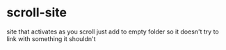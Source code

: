 # scroll-site
site that activates as you scroll
just add to empty folder so it doesn't try to link with something it shouldn't
